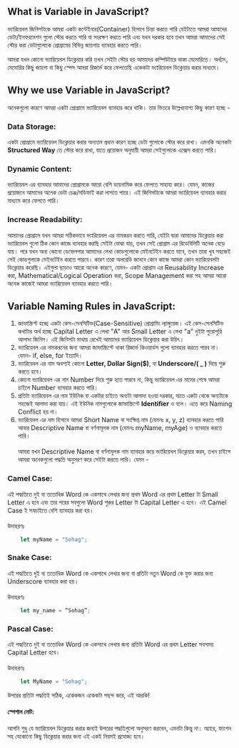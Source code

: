 ## What is Variable in JavaScript? 
ভ্যারিয়েবল জিনিসটাকে আমরা একটা কন্টেইনার(Container) হিসাবে চিন্তা করতে পারি যেইটাতে আমরা আমাদের ডেটা/ইনফরমেশন গুলো স্টোর করতে পারি বা সংরক্ষণ করতে পারি এবং যখন দরকার হবে তখন আমরা আমাদের সেই স্টোর করা ডেটাগুলোকে প্রোগ্রামের বিভিন্ন জায়গায় ব্যাবহার  করতে পারি। 

আমরা যখন কোনো ভ্যারিয়েবল ডিক্লেয়ার করি তখন সেইটা স্টোর হয় আমাদের কম্পিউটারে থাকা মেমোরিতে। অর্থ্যাৎ, মেমোরির কিছু জায়গা বা কিছু স্পেস আমরা রিজার্ভ করে ফেলতেছি একেকটা ভ্যারিয়েবল ডিক্লেয়ার করার মাধ্যমে।
## Why we use Variable in JavaScript?
অনেকগুলো কারণে আমরা একটা প্রোগ্রামে ভ্যারিয়েবল ব্যাবহার করে থাকি। তার ভিতরে উল্লেখযোগ্য কিছু কারণ হচ্ছে - <br>
### Data Storage: <br>
একটা প্রোগ্রামে ভ্যারিয়েবল ডিক্লেয়ার করার অন্যতম প্রধান কারণ হচ্ছে ডেটা গুলোকে স্টোর করে রাখা। এমনকি অনেকটা **Structured Way** তে স্টোর করে রাখা, যাতে প্রয়োজন অনুযায়ী আমরা সেইগুলোকে এক্সেস করতে পারি।<br>
### Dynamic Content: <br>
ভ্যারিয়েবল এর ব্যাবহার আমাদের প্রোগ্রামকে আরো বেশি ডায়নামিক করে ফেলতে সাহায্য করে। যেমন, কাজের প্রয়োজনে আমাদের অনেক ডেটা চেঞ্জ/মডিফাই করা লাগতে পারে। এই জিনিসটাকে আমরা ভ্যারিয়েবল ব্যাবহার করার মাধ্যমে করে ফেলতে পারি। <br>
### Increase Readability: <br>
আমাদের প্রোগ্রামে যখন আমরা সঠিকভাবে ভ্যারিয়েবল এর নামকরন করতে পারি, যেইটা দ্বারা আমাদের ডিক্লেয়ার করা ভ্যারিয়েবল গুলো ঠিক কোন কাজে ব্যাবহার করছি সেইটা বোঝা যায়, তখন সেই প্রোগ্রাম এর রিডেবিলিটি অনেক বেড়ে যায়। পরে যখন অন্য কোনো ডেভেলপার আমাদের লেখা কোডগুলোকে মেইনটেইন করতে যাবে, তখন তারা খুব সহজেই সেই কোডগুলাকে মেইনটেইন করতে পারবে। কারণ তারা অলরেডি জানবে কোন কাজে আমরা কোন ভ্যারিয়েবলটা ডিক্লেয়ার করেছি।
এইগুলা ছাড়াও আরো অনেক কারণে, যেমন- একটা প্রোগ্রাম এর Reusability Increase করা, Mathematical/Logical Operation করা, Scope Management করা সহ আমরা আরো অনেক কাজেই আমরা ভ্যারিয়েবল ব্যাবহার করতে পারি। <br>
## Variable Naming Rules in JavaScript:

1. জাভাস্ক্রিপ্ট হচ্ছে একটা কেস-সেনসিটিভ(Case-Sensitive) প্রোগ্রামিং ল্যাঙ্গুয়েজ। এই কেস-সেনসিটিভ কথাটার অর্থ হচ্ছে Capital Letter এ লেখা "A" আর Small Letter এ লেখা "a" দুইটা পুরোপুরি আলাদা জিনিস। এই জিনিসটা মাথায় রেখেই আমাদের ভ্যারিয়েবল ডিক্লেয়ার করা উচিৎ।
2. ভ্যারিয়েবল এর নামকরনের জন্য আমরা জাভাস্ক্রিপ্টে থাকা রিজার্ভ কিওয়ার্ডস গুলো ব্যাবহার করতে পারব না। যেমন- if, else, for ইত্যাদি।
3. ভ্যারিয়েবল এর নাম অবশ্যই কোনো **Letter, Dollar Sign($)**, বা **Underscore/( _ )** দিয়ে শুরু করতে হবে।
4. কোনো ভ্যারিয়েবল এর নাম Number দিয়ে শুরু হতে পারবে না, কিন্তু ভ্যারিয়েবল এর নামের শেষে আমরা চাইলে Number ব্যাবহার করতে পারি।
5. প্রতিটা ভ্যারিয়েবল এর নাম ইউনিক বা একটার চাইতে অন্যটা আলাদা হওয়া দরকার, যাতে একটা থেকে অন্যটাকে সহজেই আলাদা করা যায়। এই ইউনিক নামগুলোকে জাভাস্ক্রিপ্টে **Identifier** ও বলে। এতে করে Naming Conflict হয় না।
6. ভ্যারিয়েবল এর নাম হিসাবে আমরা Short Name বা সংক্ষিপ্ত নাম (যেমনঃ x, y, z) ব্যাবহার করতে পারি আবার Descriptive Name বা বর্ণনামূলক নাম (যেমনঃ myName, myAge) ও ব্যাবহার করতে পারি। <br><br>
আমরা যখন Descriptive Name  বা বর্ণনামূলক নাম ব্যাবহার করে ভ্যারিয়েবল ডিক্লেয়ার করব, তখন চাইলে আমরা অনেকগুলো পদ্ধতি অনুসরণ করে সেইটা করতে পারি। যেমন - <br>
### Camel Case: <br>
এই পদ্ধতিতে দুই বা ততোধিক Word কে একসাথে লেখার জন্য প্রথম Word এর প্রথম Letter টা Small Letter এ হবে এবং তার পরের সবগুলো Word শুরুর Letter টা Capital Letter এ হবে। এই Camel Case ই সবচাইতে বেশি ব্যাবহার করা হয়।<br>
<br>
উদাহরণঃ <br>
```javascript
	let myName = "Sohag";
```

### Snake Case: <br>
এই পদ্ধতিতে দুই বা ততোধিক Word কে একসাথে লেখার জন্য বা প্রতিটা নতুন Word কে যুক্ত করার জন্য Underscore ব্যাবহার করা হয়। <br><br>
উদাহরণঃ <br>
```javascript
	let my_name = “Sohag”;
```

### Pascal Case: <br>
এই পদ্ধতিতে দুই বা ততোধিক Word কে একসাথে লেখার জন্য প্রতিটা Word এর প্রথম Letter সবসময় Capital Letter হবে। <br><br>
উদাহরণঃ<br>
```javascript
	let MyName = "Sohag";
```

উপরের প্রতিটা পদ্ধতিই সঠিক, একেকজন একেকটা পছন্দ করে, এই আরকি! <br>
#### স্পেশাল নোট: <br>
আপনি শুধু যে ভ্যারিয়েবল ডিক্লেয়ার করার জন্যই উপরের পদ্ধতিগুলো অনুসরণ করবেন, এমনটা কিন্তু না। অ্যারে, ফাংশন সহ যেকোনো কিছু ডিক্লেয়ার করার জন্য এই একই নিয়মই প্রযোজ্য হবে।
